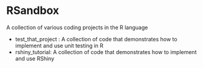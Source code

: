 # RSandbox
A collection of various coding projects in the R language 

- test_that_project : A collection of code that demonstrates how to implement and use unit testing in R 
- rshiny_tutorial: A collection of code that demonstrates how to implement and use RShiny 
